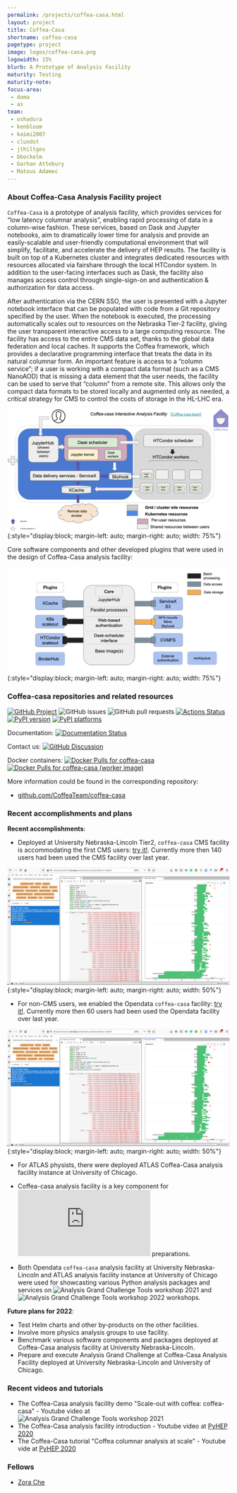 ```yaml
---
permalink: /projects/coffea-casa.html
layout: project
title: Coffea-Casa
shortname: coffea-casa
pagetype: project
image: logos/coffea-casa.png
logowidth: 15%
blurb: A Prototype of Analysis Facility
maturity: Testing
maturity-note:
focus-area:
 - doma
 - as
team:
 - oshadura
 - kenbloom
 - kaimi2007
 - clundst
 - jthiltges
 - bbockelm
 - Garhan Attebury
 - Matous Adamec
---
```




### About Coffea-Casa Analysis Facility project

`Coffea-Casa` is a prototype of analysis facility, which provides services for “low latency columnar analysis”, enabling rapid processing of data in a column-wise fashion. These services, based on Dask and Jupyter notebooks, aim to dramatically lower time for analysis and provide an easily-scalable and user-friendly computational environment that will simplify, facilitate, and accelerate the delivery of HEP results. The facility is built on top of a Kubernetes cluster and integrates dedicated resources with resources allocated via fairshare through the local HTCondor system. In addition to the user-facing interfaces such as Dask, the facility also manages access control through single-sign-on and authentication & authorization for data access.

After authentication via the CERN SSO, the user is presented with a Jupyter notebook interface that can be populated with code from a Git repository specified by the user.  When the notebook is executed, the processing automatically scales out to resources on the Nebraska Tier-2 facility, giving the user transparent interactive access to a large computing resource.  The facility has access to the entire CMS data set, thanks to the global data federation and local caches.  It supports the Coffea framework, which provides a declarative programming interface that treats the data in its natural columnar form.  An important feature is access to a “column service”; if a user is working with a compact data format (such as a CMS NanoAOD) that is missing a data element that the user needs, the facility can be used to serve that “column” from a remote site.  This allows only the compact data formats to be stored locally and augmented only as needed, a critical strategy for CMS to control the costs of storage in the HL-LHC era.

![Generic design schema of Coffea-Casa analysis facility](/assets/images/coffea-casa-1.png){:style="display:block; margin-left: auto; margin-right: auto; width: 75%"}


Core software components and other developed plugins that were used in the design of Coffea-Casa analysis facility:

![Core components used in design of Coffea-Casa analysis facility](/assets/images/coffea-casa-2.png){:style="display:block; margin-left: auto; margin-right: auto; width: 75%"}



### Coffea-casa repositories and related resources

[![GitHub Project](https://img.shields.io/badge/GitHub--blue?style=social&logo=GitHub)](https://github.com/CoffeaTeam/coffea-casa/)
![GitHub issues](https://img.shields.io/github/issues/coffeateam/coffea-casa)
![GitHub pull requests](https://img.shields.io/github/issues-pr/coffeateam/coffea-casa)
[![Actions Status][actions-badge]][actions-link]
[![PyPI version][pypi-version]][pypi-link]
[![PyPI platforms][pypi-platforms]][pypi-link]

Documentation:
[![Documentation Status][rtd-badge]][rtd-link]

Contact us:
[![GitHub Discussion][github-discussions-badge]][github-discussions-link]

[actions-badge]:            https://github.com/CoffeaTeam/coffea-casa/workflows/CI/CD/badge.svg
[actions-link]:             https://github.com/CoffeaTeam/coffea-casa/actions
[github-discussions-badge]: https://img.shields.io/static/v1?label=Discussions&message=Ask&color=blue&logo=github
[github-discussions-link]:  https://github.com/CoffeaTeam/coffea-casa/discussions
[pypi-link]:                https://pypi.org/project/coffea-casa/
[pypi-platforms]:           https://img.shields.io/pypi/pyversions/coffea-casa
[pypi-version]:             https://badge.fury.io/py/coffea-casa.svg
[rtd-badge]:                https://readthedocs.org/projects/coffea-casa/badge/?version=latest
[rtd-link]:                 https://coffea-casa.readthedocs.io/en/latest/?badge=latest

Docker containers:
[![Docker Pulls for coffea-casa](https://img.shields.io/docker/pulls/coffeateam/coffea-casa.svg)](https://hub.docker.com/r/coffeateam/coffea-casa)
[![Docker Pulls for coffea-casa (worker image)](https://img.shields.io/docker/pulls/coffeateam/coffea-casa-analysis.svg)](https://hub.docker.com/r/coffeateam/coffea-casa-analysis)

More information could be found in the corresponding repository:
 * [github.com/CoffeaTeam/coffea-casa](https://github.com/CoffeaTeam/coffea-casa)



### Recent accomplishments and plans

**Recent accomplishments**:
- Deployed at University Nebraska-Lincoln Tier2, `coffea-casa` CMS facility is accommodating the first CMS users: [try it!](https://coffea.casa/). Currently more then 140 users had been used the CMS facility over last year.

![CMS Coffea-Casa Jupyterlab interface with Dask Labextention powered cluster](/assets/images/coffea-casa-3.png){:style="display:block; margin-left: auto; margin-right: auto; width: 50%"}

- For non-CMS users, we enabled the Opendata `coffea-casa` facility: [try it!](https://coffea-opendata.casa/). Currently more then 60 users had been used the Opendata facility over last year.

![Opendata Coffea-Casa login web-page enabling a user access to Jupyterlab interface with Dask Labextention powered cluster](/assets/images/coffea-casa-3.png){:style="display:block; margin-left: auto; margin-right: auto; width: 50%"}

- For ATLAS physists, there were deployed ATLAS Coffea-Casa analysis facility instance at University of Chicago.

- Coffea-casa analysis facility is a key component for ![IRIS-HEP Analysis Grand Challenge](https://iris-hep.org/projects/agc.html) preparations.

- Both Opendata `coffea-casa` analysis facility at University Nebraska-Lincoln and ATLAS analysis facility instance at University of Chicago were used for showcasting various Python analysis packages and services on ![Analysis Grand Challenge Tools workshop 2021](https://indico.cern.ch/event/1076231/) and ![Analysis Grand Challenge Tools workshop 2022](https://indico.cern.ch/event/1126109/) workshops.


**Future plans for 2022**:
- Test Helm charts and other by-products on the other facilities.
- Involve more physics analysis groups to use facility.
- Benchmark various software components and packages deployed at Coffea-Casa analysis facility at University Nebraska-Lincoln.
- Prepare and execute Analysis Grand Challenge at Coffea-Casa Analysis Facility deployed at University Nebraska-Lincoln and University of Chicago.


### Recent videos and tutorials

*  The Coffea-Casa analysis facility demo "Scale-out with coffea: coffea-casa" - Youtube video at ![Analysis Grand Challenge Tools workshop 2021](https://youtu.be/7s30NNsAG7w)
* The Coffea-Casa analysis facility introduction - Youtube video at [PyHEP 2020](https://www.youtube.com/watch?v=CDIFd1gDbSc)
* The Coffea-Casa tutorial "Coffea columnar analysis at scale" -  Youtube vide at [PyHEP 2020](https://www.youtube.com/watch?v=oPl0t8J36-Q)


### Fellows

* [Zora Che](/pages/fellows/zche.html)
